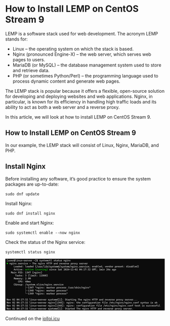 # How to Install LEMP on CentOS Stream 9

LEMP is a software stack used for web development. The acronym LEMP stands for:
- Linux – the operating system on which the stack is based.
- Nginx (pronounced Engine-X) – the web server, which serves web pages to users.
- MariaDB (or MySQL) – the database management system used to store and retrieve data.
- PHP (or sometimes Python/Perl) – the programming language used to process dynamic content and generate web pages.

The LEMP stack is popular because it offers a flexible, open-source solution for developing and deploying websites and web applications. Nginx, in particular, is known for its efficiency in handling high traffic loads and its ability to act as both a web server and a reverse proxy.

In this article, we will look at how to install LEMP on CentOS Stream 9.

## How to Install LEMP on CentOS Stream 9

In our example, the LEMP stack will consist of Linux, Nginx, MariaDB, and PHP.

## Install Nginx

Before installing any software, it’s good practice to ensure the system packages are up-to-date:
```
sudo dnf update
```
Install Nginx:
```
sudo dnf install nginx
```
Enable and start Nginx:
```
sudo systemctl enable --now nginx
```
Check the status of the Nginx service:
```
systemctl status nginx
```

![](images/nginx-status.png)

Continued on the [iolloi.icu](https://iolloi.icu/index.php/2024/11/19/how-to-install-lemp-on-centos-stream-9/)
